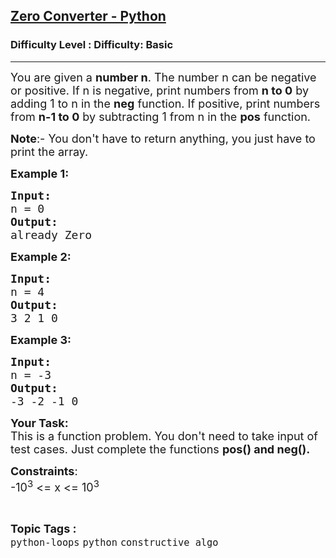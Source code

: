 <h2><a href="https://www.geeksforgeeks.org/problems/zero-converter-python/1?page=1&category=python&difficulty=Basic,Easy&sortBy=submissions">Zero Converter - Python</a></h2><h3>Difficulty Level : Difficulty: Basic</h3><hr><div class="problems_problem_content__Xm_eO" style="user-select: auto;"><p style="user-select: auto;"><span style="font-size: 18px; user-select: auto;">You are given a <strong style="user-select: auto;">number n</strong>. The number n can be negative or positive. If n is negative, print numbers from <strong style="user-select: auto;">n to 0</strong> by adding 1 to n in the <strong style="user-select: auto;">neg</strong> function. If positive, print numbers from <strong style="user-select: auto;">n-1 to 0</strong> by subtracting 1 from n in the <strong style="user-select: auto;">pos</strong> function.</span></p>
<p style="user-select: auto;"><span style="font-size: 18px; user-select: auto;"><strong style="user-select: auto;">Note</strong>:- You don't have to return anything, you just have to print the array.</span></p>
<p style="user-select: auto;"><span style="font-size: 18px; user-select: auto;"><strong style="user-select: auto;">Example 1:</strong></span></p>
<pre style="user-select: auto;"><span style="font-size: 18px; user-select: auto;"><strong style="user-select: auto;">Input:</strong>
n = 0
<strong style="user-select: auto;">Output:</strong>
already Zero</span>
</pre>
<p style="user-select: auto;"><span style="font-size: 18px; user-select: auto;"><strong style="user-select: auto;">Example 2:</strong></span></p>
<pre style="user-select: auto;"><span style="font-size: 18px; user-select: auto;"><strong style="user-select: auto;">Input:</strong>
n = 4
<strong style="user-select: auto;">Output:</strong>
3 2 1 0</span>
</pre>
<p style="user-select: auto;"><span style="font-size: 18px; user-select: auto;"><strong style="user-select: auto;">Example 3:</strong></span></p>
<pre style="user-select: auto;"><span style="font-size: 18px; user-select: auto;"><strong style="user-select: auto;">Input:</strong>
n = -3
<strong style="user-select: auto;">Output:</strong>
-3 -2 -1 0</span></pre>
<p style="user-select: auto;"><span style="font-size: 18px; user-select: auto;"><strong style="user-select: auto;">Your Task:</strong><br style="user-select: auto;">This is a function problem. You don't need to take input of test cases. Just complete the functions <strong style="user-select: auto;">pos() and neg().</strong></span></p>
<p style="user-select: auto;"><span style="font-size: 18px; user-select: auto;"><strong style="user-select: auto;">Constraints</strong>:<br style="user-select: auto;">-10<sup style="user-select: auto;">3</sup>&nbsp;&lt;= x &lt;= 10<sup style="user-select: auto;">3</sup></span></p></div><br><p><span style=font-size:18px><strong>Topic Tags : </strong><br><code>python-loops</code>&nbsp;<code>python</code>&nbsp;<code>constructive algo</code>&nbsp;